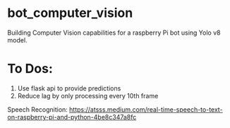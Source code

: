 # bot_computer_vision
Building Computer Vision capabilities for a raspberry Pi bot using Yolo v8 model.

# To Dos:
1. Use flask api to provide predictions
2. Reduce lag by only processing every 10th frame

Speech Recognition: https://atsss.medium.com/real-time-speech-to-text-on-raspberry-pi-and-python-4be8c347a8fc

